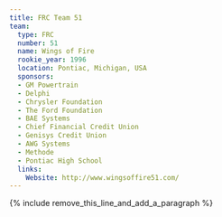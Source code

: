 ```yaml
---
title: FRC Team 51
team:
  type: FRC
  number: 51
  name: Wings of Fire
  rookie_year: 1996
  location: Pontiac, Michigan, USA
  sponsors:
  - GM Powertrain
  - Delphi
  - Chrysler Foundation
  - The Ford Foundation
  - BAE Systems
  - Chief Financial Credit Union
  - Genisys Credit Union
  - AWG Systems
  - Methode
  - Pontiac High School
  links:
    Website: http://www.wingsoffire51.com/
---
```


{% include remove_this_line_and_add_a_paragraph %}